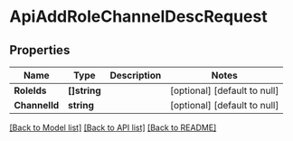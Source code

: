 # ApiAddRoleChannelDescRequest

## Properties
Name | Type | Description | Notes
------------ | ------------- | ------------- | -------------
**RoleIds** | **[]string** |  | [optional] [default to null]
**ChannelId** | **string** |  | [optional] [default to null]

[[Back to Model list]](../README.md#documentation-for-models) [[Back to API list]](../README.md#documentation-for-api-endpoints) [[Back to README]](../README.md)



